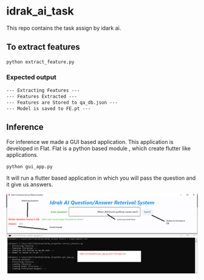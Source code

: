 # idrak_ai_task
This repo contains the task assign by idark ai.


## To extract features
```
python extract_feature.py
```
### Expected output
```
--- Extracting Features ---
--- Features Extracted ---
--- Features are Stored to qa_db.json ---
--- Model is saved to FE.pt ---

```

## Inference 
For inference we made a GUI based application. This application is developed in Flat. 
Flat is a python based module , which create flutter like applications.

```
python gui_app.py
```

It will run a flutter based application in which you will pass the question and it give us answers.

![Screenshot](screenshot.png)
